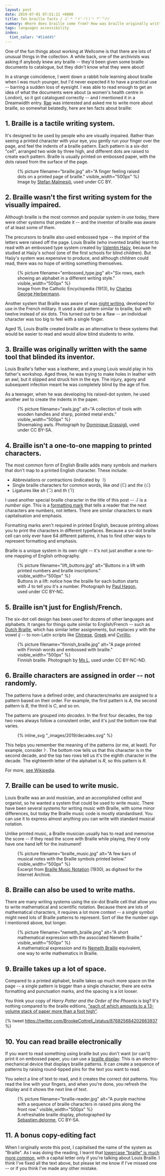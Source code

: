 ```yaml
---
layout: post
date: 2019-07-01 07:51:11 +0000
title: Ten braille facts / ⠼⠁⠚⠀⠃⠗⠁⠊⠇⠇⠑⠀⠋⠁⠉⠞⠎
summary: Where does braille come from? How was braille originally written? What can you write in braille today? And more.
tags: languages accessibility
index:
  tint_color: "#514d45"
---
```


One of the fun things about working at Wellcome is that there are lots of unusual things in the collection.
A while back, one of the archivists was asking if anybody knew any braille -- they'd been given some braille documents to catalogue, but they didn't know what they were about!

In a strange coincidence, I went down a rabbit hole learning about braille when I was much younger, but I'd never expected it to have a practical use -- barring a sudden loss of eyesight.
I was able to read enough to get an idea of what the documents were about (a women's health centre in London), so it got catalogued correctly -- and I mentioned it in a Dreamwidth entry.
[Rae](https://twitter.com/RaeKnowler) was interested and asked me to write more about braille, so somewhat belatedly, here are ten facts about braille:

<style>
  figure {
    max-width: 500px;
  }
</style>

## 1. Braille is a tactile writing system.

It's designed to be used by people who are visually impaired.
Rather than seeing a printed character with your eye, you gently run your finger over the page, and feel the indents of a braille pattern.
Each pattern is a six-dot "cell", arranged two wide by three high, and different dots are raised to create each pattern.
Braille is usually printed on embossed paper, with the dots raised from the surface of the page.

<figure>
  {%
    picture
    filename="braille.jpg"
    alt="A finger feeling raised dots on a printed page of braille."
    visible_width="500px"
  %}
  <figcaption>
    Image by <a href="https://www.flickr.com/photos/malmesjo/4959534304/">Stefan Malmesjö</a>, used under CC&nbsp;BY.
  </figcaption>
</figure>


## 2. Braille wasn't the first writing system for the visually impaired.

Although braille is the most common and popular system in use today, there were other systems that predate it -- and the inventor of braille was aware of at least some of them.

The precursors to braille also used embossed type -- the imprint of the letters were raised off the page.
Louis Braille (who invented braille) learnt to read with an embossed type system created by [Valentin Haüy](https://en.wikipedia.org/wiki/Valentin_Ha%C3%BCy), because he studied at Haüy's school (one of the first schools for blind children).
But Haüy's system was expensive to produce, and although children could read, there was no hope of writing something themselves.

<figure>
  {%
    picture
    filename="embossed_type.jpg"
    alt="Six rows, each showing an alphabet in a different writing style."
    visible_width="500px"
  %}
  <figcaption>
    Image from the Catholic Encyclopedia (1913), by <a href="https://en.wikipedia.org/wiki/File:Six_Principal_Systems_of_Embossed_Type.jpg">Charles George Herbermann</a>.
  </figcaption>
</figure>

Another system that Braille was aware of was [night writing](https://en.wikipedia.org/wiki/Night_writing), developed for use in the French military.
It used a dot pattern similar to braille, but with twelve instead of six dots.
This turned out to be a flaw -- an individual character was too big to feel with a single finger.

Aged 15, Louis Braille created braille as an alternative to these systems that would be easier to read and would allow blind students to write.



## 3. Braille was originally written with the same tool that blinded its inventor.

Louis Braille's father was a leatherer, and a young Louis would play in his father's workshop.
Aged three, he was trying to make holes in leather with an awl, but it slipped and struck him in the eye.
The injury, agony and subsequent infection meant he was completely blind by the age of five.

As a teenager, when he was developing his raised-dot system, he used another awl to create the indents in the paper.

<figure>
  {%
    picture
    filename="awls.jpg"
    alt="A collection of tools with wooden handles and sharp, pointed metal ends."
    visible_width="500px"
  %}
  <figcaption>
    Shoemaking awls.
    Photograph by <a href="https://commons.wikimedia.org/wiki/File:7alenebott.png">Dominique Grassigli</a>, used under CC&nbsp;BY-SA.
  </figcaption>
</figure>



## 4. Braille isn't a one-to-one mapping to printed characters.

The most common form of English Braille adds many symbols and markers that don't map to a printed English character.
These include:

<ul>
  <li>Abbreviations or contractions (indicated by ⠸)</li>
  <li>Single braille characters for common words, like <em>and</em> (⠯) and <em>the</em> (⠮)</li>
  <li>Ligatures like <em>sh</em> (⠩) and <em>th</em> (⠹)</li>
</ul>

I used another special braille character in the title of this post -- ⠼ is a *number sign*.
This is a [formatting mark](https://en.wikipedia.org/wiki/English_Braille#Formatting_marks) that tells a reader that the next characters are numbers, not letters.
There are similar characters to mark capitalisation and emphasis.

Formatting marks aren't required in printed English, because printing allows you to print the characters in different typefaces.
Because a six-dot braille cell can only ever have 64 different patterns, it has to find other ways to represent formatting and emphasis.

Braille is a unique system in its own right -- it's not just another a one-to-one mapping of English orthography.

<figure>
  {%
    picture
    filename="lift_buttons.jpg"
    alt="Buttons in a lift with printed numbers and braille inscriptions."
    visible_width="500px"
  %}
  <figcaption>
    Buttons in a lift: notice how the braille for each button starts with <strong>⠼</strong> to tell you it's a number.
    Photograph by <a href="https://www.flickr.com/photos/paulhagon/3622729819/">Paul Hagon</a>, used under CC&nbsp;BY-NC.
  </figcaption>
</figure>



## 5. Braille isn't just for English/French.

The six-dot cell design has been used for dozens of other languages and alphabets.
It ranges for things quite similar to English/French -- such as [Dutch Braille](https://en.wikipedia.org/wiki/Dutch_Braille), which has similar letter assignments, but replaces *y* with the vowel *ij* -- to non-Latin scripts like [Chinese](https://en.wikipedia.org/wiki/Mainland_Chinese_Braille), [Greek](https://en.wikipedia.org/wiki/Greek_Braille) and [Cyrillic](https://en.wikipedia.org/wiki/Russian_Braille).

<figure>
  {%
    picture
    filename="finnish_braille.jpg"
    alt="A page printed with Finnish words and embossed with braille."
    visible_width="500px"
  %}
  <figcaption>
    Finnish braille.
    Photograph by <a href="https://www.flickr.com/photos/nosmoking/114175554/">Ms L</a>, used under CC&nbsp;BY-NC-ND.
  </figcaption>
</figure>



## 6. Braille characters are assigned in order -- not randomly.

The patterns have a defined order, and characters/marks are assigned to a pattern based on their order.
For example, the first pattern is *A*, the second pattern is *B*, the third is *C*, and so on.

The patterns are grouped into *decades*.
In the first four decades, the top two rows always follow a consistent order, and it's just the bottom row that varies.

<figure>
  {% inline_svg "_images/2019/decades.svg" %}
</figure>

This helps you remember the meaning of the patterns (or me, at least).
For example, consider ⠗.
The bottom row tells us that this character is in the second decade, and the top two rows tell us it's the eighth character in the decade.
The eighteenth letter of the alphabet is *R*, so this pattern is *R*.

For more, [see Wikipedia](https://en.wikipedia.org/wiki/English_Braille#System).



## 7. Braille can be used to write music.

Louis Braille was an avid musician, and an accomplished cellist and organist, so he wanted a system that could be used to write music.
There have been several systems for writing music with Braille, with some minor differences, but today the Braille music code is mostly standardised.
You can use it to express almost anything you can write with standard musical notation.

Unlike printed music, a Braille musician usually has to read and memorise the score -- if they read the score with Braille while playing, they'd only have one hand left for the instrument!

<figure>
  {%
    picture
    filename="braille_music.jpg"
    alt="A few bars of musical notes with the Braille symbols printed below."
    visible_width="500px"
  %}
  <figcaption>
    Excerpt from <a href="https://archive.org/details/braillemusicnota00unse/page/4/">Braille Music Notation</a> (1930), as digitsed for the Internet Archive.
  </figcaption>
</figure>



## 8. Braille can also be used to write maths.

There are many writing systems using the six-dot Braille cell that allow you to write mathematical and scientific notation.
Because there are lots of mathematical characters, it requires a lot more context -- a single symbol might need lots of Braille patterns to represent.
Sort of like the number sign I mentioned above, but longer.

<figure>
  {%
    picture
    filename="nemeth_braille.png"
    alt="A short mathematical expression with the associated Nemeth Braille."
    visible_width="500px"
  %}
  <figcaption>
    A mathematical expression and its <a href="https://en.wikipedia.org/wiki/Nemeth_Braille">Nemeth Braille</a> equivalent, one way to write mathematics in Braille.
  </figcaption>
</figure>



## 9. Braille takes up a lot of space.

Compared to a printed alphabet, braille takes up much more space on the page -- a single pattern is bigger than a single character, there are extra formatting and punctuation marks, and the spacing is a lot looser.

You think your copy of *Harry Potter and the Order of the Phoenix* is big?
It's nothing compared to the braille editions, ["each of which amounts to a 13-volume stack of paper more than a foot high"](https://www.csmonitor.com/2003/0701/p12s01-lecl.html).

{% tweet https://twitter.com/BrookeCottrell_/status/876825684202663937 %}



## 10. You can read braille electronically

If you want to read something using braille but you don't want (or can't) print it on embossed paper, you can use a <a href="https://en.wikipedia.org/wiki/Refreshable_braille_display">braille display</a>.
This is an electro-mechanical device that displays braille patterns.
It can create a sequence of patterns by raising round-tipped pins for the text you want to read.

You select a line of text to read, and it creates the correct dot patterns.
You read the line with your fingers, and when you're done, you refresh the display and it shows the next line of text.

<figure>
  {%
    picture
    filename="braille-reader.jpg"
    alt="A purple machine with a sequence of braille characters in raised pins along the front row."
    visible_width="500px"
  %}
  <figcaption>
    A refreshable braille display, photographed by <a href="https://commons.wikimedia.org/wiki/File:Plage-braille.jpg">Sebastien.delorme</a>, CC&nbsp;BY-SA.
  </figcaption>
</figure>



## 11. A bonus copy-editing fact

When I originally wrote this post, I capitalised the name of the system as "Braille".
As I was doing the reading, I learnt that [lowercase "braille" is much more common](http://www.brailleauthority.org/capitalization/capitalization.pdf), with a capital letter only if you're talking about Louis Braille.
I think I've fixed all the text above, but please let me know if I've missed one -- or if you think I've made any other mistake.
